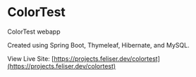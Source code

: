 # ColorTest
ColorTest webapp

Created using Spring Boot, Thymeleaf, Hibernate, and MySQL.

View Live Site: 
[https://projects.feliser.dev/colortest](https://projects.feliser.dev/colortest)
